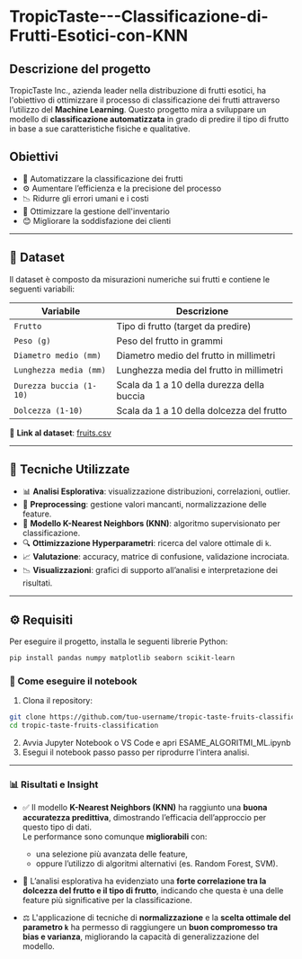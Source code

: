 # TropicTaste---Classificazione-di-Frutti-Esotici-con-KNN

## Descrizione del progetto

TropicTaste Inc., azienda leader nella distribuzione di frutti esotici, ha l'obiettivo di ottimizzare il processo di classificazione dei frutti attraverso l’utilizzo del **Machine Learning**. Questo progetto mira a sviluppare un modello di **classificazione automatizzata** in grado di predire il tipo di frutto in base a sue caratteristiche fisiche e qualitative.

## Obiettivi

- 🔄 Automatizzare la classificazione dei frutti
- ⚙️ Aumentare l’efficienza e la precisione del processo
- 📉 Ridurre gli errori umani e i costi
- 🛒 Ottimizzare la gestione dell'inventario
- 😊 Migliorare la soddisfazione dei clienti

---

## 📁 Dataset

Il dataset è composto da misurazioni numeriche sui frutti e contiene le seguenti variabili:

| Variabile            | Descrizione                                                  |
|----------------------|--------------------------------------------------------------|
| `Frutto`             | Tipo di frutto (target da predire)                          |
| `Peso (g)`           | Peso del frutto in grammi                                   |
| `Diametro medio (mm)`| Diametro medio del frutto in millimetri                    |
| `Lunghezza media (mm)`| Lunghezza media del frutto in millimetri                  |
| `Durezza buccia (1-10)`| Scala da 1 a 10 della durezza della buccia               |
| `Dolcezza (1-10)`    | Scala da 1 a 10 della dolcezza del frutto                  |

🔗 **Link al dataset**: [fruits.csv](https://proai-datasets.s3.eu-west-3.amazonaws.com/fruits.csv)

---

## 🧪 Tecniche Utilizzate

- 📊 **Analisi Esplorativa**: visualizzazione distribuzioni, correlazioni, outlier.
- 🧹 **Preprocessing**: gestione valori mancanti, normalizzazione delle feature.
- 🧠 **Modello K-Nearest Neighbors (KNN)**: algoritmo supervisionato per classificazione.
- 🔍 **Ottimizzazione Hyperparametri**: ricerca del valore ottimale di `k`.
- 📈 **Valutazione**: accuracy, matrice di confusione, validazione incrociata.
- 📉 **Visualizzazioni**: grafici di supporto all’analisi e interpretazione dei risultati.

---

## ⚙️ Requisiti

Per eseguire il progetto, installa le seguenti librerie Python:

```bash
pip install pandas numpy matplotlib seaborn scikit-learn
```

### 🚀 Come eseguire il notebook
1. Clona il repository:
```bash
git clone https://github.com/tuo-username/tropic-taste-fruits-classification.git
cd tropic-taste-fruits-classification
```
2. Avvia Jupyter Notebook o VS Code e apri ESAME_ALGORITMI_ML.ipynb
3. Esegui il notebook passo passo per riprodurre l'intera analisi.

---

### 📊 Risultati e Insight

- ✅ Il modello **K-Nearest Neighbors (KNN)** ha raggiunto una **buona accuratezza predittiva**, dimostrando l’efficacia dell’approccio per questo tipo di dati.  
  Le performance sono comunque **migliorabili** con:
  - una selezione più avanzata delle feature,
  - oppure l’utilizzo di algoritmi alternativi (es. Random Forest, SVM).

- 🍬 L’analisi esplorativa ha evidenziato una **forte correlazione tra la dolcezza del frutto e il tipo di frutto**, indicando che questa è una delle feature più significative per la classificazione.

- ⚖️ L'applicazione di tecniche di **normalizzazione** e la **scelta ottimale del parametro `k`** ha permesso di raggiungere un **buon compromesso tra bias e varianza**, migliorando la capacità di generalizzazione del modello.
